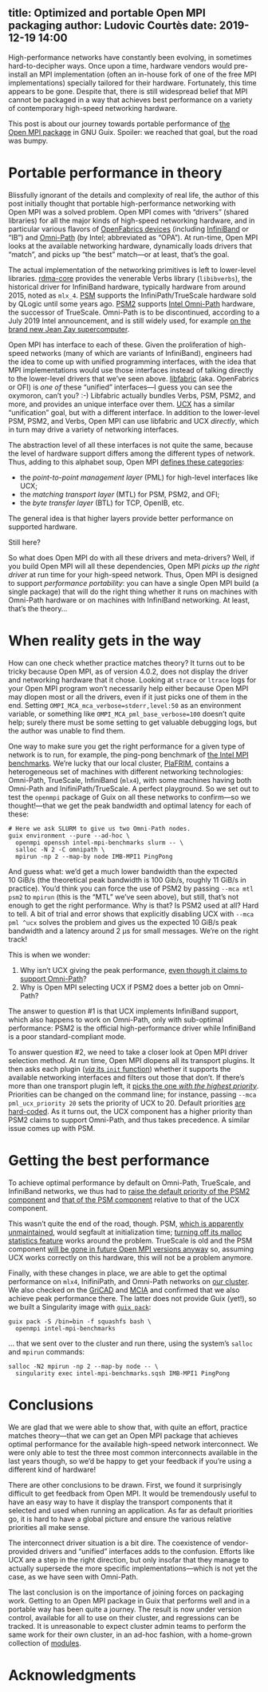 title: Optimized and portable Open MPI packaging
author: Ludovic Courtès
date: 2019-12-19 14:00
--

High-performance networks have constantly been evolving, in sometimes
hard-to-decipher ways.  Once upon a time, hardware vendors would
pre-install an MPI implementation (often an in-house fork of one of the
free MPI implementations) specially tailored for their hardware.
Fortunately, this time appears to be gone.  Despite that, there is still
widespread belief that MPI cannot be packaged in a way that achieves
best performance on a variety of contemporary high-speed networking
hardware.

This post is about our journey towards portable performance of [the
Open MPI package](http://hpc.guix.info/package/openmpi) in GNU Guix.
Spoiler: we reached that goal, but the road was bumpy.

# Portable performance in theory

Blissfully ignorant of the details and complexity of real life, the
author of this post initially thought that portable high-performance
networking with Open MPI was a solved problem.  Open MPI comes with
“drivers” (shared libraries) for all the major kinds of high-speed
networking hardware, and in particular various flavors of
[OpenFabrics devices](https://en.wikipedia.org/wiki/OpenFabrics_Alliance)
(including [InfiniBand](https://en.wikipedia.org/wiki/InfiniBand) or
“IB”) and [Omni-Path](https://en.wikipedia.org/wiki/Omni-Path) (by
Intel; abbreviated as “OPA”).  At run-time, Open MPI looks at the
available networking hardware, dynamically loads drivers that “match”,
and picks up “the best” match—or at least, that’s the goal.

The actual implementation of the networking primitives is left to
lower-level libraries.
[rdma-core](https://hpc.guix.info/package/rdma-core) provides the
venerable Verbs library (`libibverbs`), the historical driver for
InfiniBand hardware, typically hardware from around 2015, noted as
`mlx_4`.  [PSM](https://hpc.guix.info/package/psm) supports
the InfiniPath/TrueScale hardware sold by QLogic until some years ago.
[PSM2](https://hpc.guix.info/package/psm2) supports [Intel
Omni-Path](https://en.wikipedia.org/wiki/Omni-Path) hardware, the
successor of TrueScale.  Omni-Path is to be discontinued, according to
a July 2019 Intel announcement, and is still widely used, for example
[on the brand new Jean Zay
supercomputer](https://www.hpcwire.com/2019/01/22/france-to-deploy-ai-focused-supercomputer-jean-zay/).

Open MPI has interface to each of these.  Given the proliferation of
high-speed networks (many of which are variants of InfiniBand),
engineers had the idea to come up with unified programming interfaces,
with the idea that MPI implementations would use those interfaces
instead of talking directly to the lower-level drivers that we’ve seen
above.  [libfabric](https://hpc.guix.info/package/libfabric)
(aka. OpenFabrics or OFI) is _one of_ these “unified” interfaces—I guess
you can see the oxymoron, can’t you? :-) Libfabric actually bundles
Verbs, PSM, PSM2, and more, and provides an unique interface over them.
[UCX](https://hpc.guix.info/package/ucx) has a
similar “unification” goal, but with a different interface.  In addition
to the lower-level PSM, PSM2, and Verbs, Open MPI can use libfabric and
UCX _directly_, which in turn may drive a variety of networking
interfaces.

The abstraction level of all these interfaces is not quite the same,
because the level of hardware support differs among the different types
of network.  Thus, adding to this alphabet soup, Open MPI [defines these
categories](https://agullo-teach.gitlabpages.inria.fr/school/school2019/slides/mpi.pdf):

  - the _point-to-point management layer_ (PML) for high-level
    interfaces like UCX;
  - the _matching transport layer_ (MTL) for PSM, PSM2, and OFI;
  - the _byte transfer layer_ (BTL) for TCP, OpenIB, etc.

The general idea is that higher layers provide better performance on
supported hardware.

Still here?

So what does Open MPI do with all these drivers and meta-drivers?  Well,
if you build Open MPI will all these dependencies, Open MPI _picks up
the right driver_ at run time for your high-speed network.  Thus,
Open MPI is designed to support _performance portability_: you can have
a single Open MPI build (a single package) that will do the right thing
whether it runs on machines with Omni-Path hardware or on machines with
InfiniBand networking.  At least, that’s the theory…

# When reality gets in the way

How can one check whether practice matches theory?  It turns out to be
tricky because Open MPI, as of version 4.0.2, does not display the
driver and networking hardware that it chose.  Looking at `strace` or
`ltrace` logs for your Open MPI program won’t necessarily help either
because Open MPI may dlopen most or all the drivers, even if it just
picks one of them in the end.  Setting
`OMPI_MCA_mca_verbose=stderr,level:50` as an environment variable, or
something like `OMPI_MCA_pml_base_verbose=100` doesn’t quite help;
surely there must be some setting to get valuable debugging logs, but
the author was unable to find them.

One way to make sure you get the right performance for a given type of
network is to run, for example, the ping-pong benchmark of [the Intel
MPI benchmarks](https://hpc.guix.info/package/intel-mpi-benchmarks).
We’re lucky that our local cluster,
[PlaFRIM](https://www.plafrim.fr/en/), contains a heterogeneous set of
machines with different networking technologies: Omni-Path, TrueScale,
InfiniBand (`mlx4`), with some machines having both Omni-Path and
InifiniPath/TrueScale.  A perfect playground.  So we set out to test the `openmpi`
package of Guix on all these networks to confirm—so we thought!—that
we get the peak bandwidth and optimal latency for each of these:

```
# Here we ask SLURM to give us two Omni-Path nodes.
guix environment --pure --ad-hoc \
  openmpi openssh intel-mpi-benchmarks slurm -- \
  salloc -N 2 -C omnipath \
  mpirun -np 2 --map-by node IMB-MPI1 PingPong
```

And guess what: we’d get a much lower bandwidth than the expected
10 GiB/s (the theoretical peak bandwidth is 100 Gib/s, roughly 11 GiB/s
in practice).  You’d think you can force the use of PSM2 by passing `--mca
mtl psm2` to `mpirun` (this is the “MTL” we’ve seen above), but still,
that’s not enough to get the right performance.  Why is that?  Is PSM2
used at all?  Hard to tell.  A bit of trial and error shows that
explicitly disabling UCX with `--mca pml ^ucx` solves the problem and
gives us the expected 10 GiB/s peak bandwidth and a latency around 2 μs
for small messages.  We’re on the right track!

This is when we wonder:

  1. Why isn’t UCX giving the peak performance, [even though it claims
     to support
     Omni-Path](https://github.com/openucx/ucx/commit/113bae4b20d9bab3a7ece5cc9463c141182fad27)?
  2. Why is Open MPI selecting UCX if PSM2 does a better job on
     Omni-Path?
	 
The answer to question #1 is that UCX implements InfiniBand support,
which also happens to work on Omni-Path, only with sub-optimal
performance: PSM2 is the official high-performance driver while
InfiniBand is a poor standard-compliant mode.

To answer question #2, we need to take a closer look at Open MPI driver
selection method.  At run time, Open MPI dlopens all its transport
plugins.  It then asks each plugin ([_via_ its `init`
function](https://github.com/open-mpi/ompi/blob/master/ompi/mca/mtl/mtl.h#L70-L101))
whether it supports the available networking interfaces and filters out
those that don’t.  If there’s more than one transport plugin left, it
[picks the one _with the highest
priority_](https://github.com/open-mpi/ompi/blob/master/opal/mca/base/mca_base_components_select.c#L34).
Priorities can be changed on the command line; for instance, passing
`--mca pml_ucx_priority 20` sets the priority of UCX to 20.  Default
priorities
[are](https://github.com/open-mpi/ompi/blob/master/ompi/mca/mtl/psm2/mtl_psm2_component.c#L254)
[hard-coded](https://github.com/open-mpi/ompi/blob/master/ompi/mca/pml/ucx/pml_ucx_component.c#L52).
As it turns out, the UCX component has a higher priority than PSM2
claims to support Omni-Path, and thus takes precedence.  A similar
issue comes up with PSM.

# Getting the best performance

To achieve optimal performance by default on Omni-Path, TrueScale, and
InfiniBand networks, we thus had to [raise the default priority of the
PSM2
component](https://git.savannah.gnu.org/cgit/guix.git/commit/?id=faab7082ab9587b71ca5ae8becdf72234f3c51d7)
and [that of the PSM
component](https://git.savannah.gnu.org/cgit/guix.git/commit/?id=68ac34e1209c8ba631aea119a2a547f267a88576)
relative to that of the UCX component.

This wasn’t quite the end of the road, though.  PSM, [which is
apparently unmaintained](https://github.com/intel/psm), would segfault
at initialization time; [turning off its malloc statistics
feature](https://git.savannah.gnu.org/cgit/guix.git/commit/?id=d8f8adfebf2c4040b7c04ff5e158ec664b92c268)
works around the problem.  TrueScale is old and the PSM component [will be gone in future
Open MPI versions
anyway](https://github.com/open-mpi/ompi/commit/0348d14ff3c081b4fe53f7aa3e3c6da93dc9773c)
so, assuming UCX works correctly on this hardware, this will not be a
problem anymore.

Finally, with these changes in place, we are able to get the optimal
performance on `mlx4`, InifiniPath, and Omni-Path networks on [our
cluster](https://www.plafrim.fr/en/).  We also checked on the
[GriCAD](https://gricad.univ-grenoble-alpes.fr/) and
[MCIA](https://www.mcia.univ-bordeaux.fr/projects/mcia) and confirmed
that we also achieve peak performance there.  The latter does not
provide Guix (yet!), so we built a Singularity image with [`guix
pack`](https://guix.gnu.org/manual/devel/en/html_node/Invoking-guix-pack.html):

```
guix pack -S /bin=bin -f squashfs bash \
  openmpi intel-mpi-benchmarks
```

… that we sent over to the cluster and run there, using the system’s
`salloc` and `mpirun` commands:

```
salloc -N2 mpirun -np 2 --map-by node -- \
  singularity exec intel-mpi-benchmarks.sqsh IMB-MPI1 PingPong
```

# Conclusions

We are glad that we were able to show that, with quite an effort, practice
matches theory—that we can get an Open MPI package that achieves optimal
performance for the available high-speed network interconnect.  We were
only able to test the three most common interconnects
available in the last years though, so we’d be happy to get your feedback if you’re
using a different kind of hardware!

There are other conclusions to be drawn.  First, we found it
surprisingly difficult to get feedback from Open MPI.  It would be
tremendously useful to have an easy way to have it display the transport
components that it selected and used when running an application.  As
far as default priorities go, it is hard to have a global picture and
ensure the various relative priorities all make sense.

The interconnect driver situation is a bit dire.  The coexistence of
vendor-provided drivers and “unified” interfaces adds to the confusion.
Efforts like UCX are a step in the right direction, but only insofar
that they manage to actually supersede the more specific
implementations—which is not yet the case, as we have seen with
Omni-Path.

The last conclusion is on the importance of joining forces on packaging
work.  Getting to an Open MPI package in Guix that performs well and in
a portable way has been quite a journey.  The result is now under
version control, available for all to use on their cluster, and
regressions can be tracked.  It is unreasonable to expect cluster admin
teams to perform the same work for their own cluster, in an ad-hoc
fashion, with a home-grown collection of
[modules](http://modules.sourceforge.net/).

# Acknowledgments
